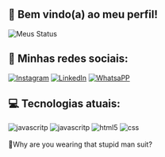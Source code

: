 ## 🤝 Bem vindo(a) ao meu perfil!

![Meus Status](https://github-readme-stats.vercel.app/api?username=luca-sena&show_icons=true&theme=radical)

## 📲 Minhas redes sociais:

[![Instagram](https://img.shields.io/badge/Instagram-E4405F?style=for-the-badge&logo=instagram&logoColor=white)](http://instagram.com/apenasoluca) 
[![LinkedIn](https://img.shields.io/badge/LinkedIn-0077B5?style=for-the-badge&logo=linkedin&logoColor=white)](https://www.linkedin.com/in/luc4sen4/)
[![WhatsaPP](https://img.shields.io/badge/WhatsApp-25D366?style=for-the-badge&logo=whatsapp&logoColor=white)](https://api.whatsapp.com/send?phone=5511984199966)

## 💻 Tecnologias atuais:

<div style="display: inline-block;"> 
        <img align="center" alt="javascritp" src="https://img.shields.io/badge/JavaScript-F7DF1E?style=for-the-badge&logo=javascript&logoColor=black" />
        <img align="center" alt="javascritp" src="https://img.shields.io/badge/Node.js-43853D?style=for-the-badge&logo=node.js&logoColor=white" />
        <img align="center" alt="html5" src="https://img.shields.io/badge/HTML5-E34F26?style=for-the-badge&logo=html5&logoColor=white" />
       <img align="center" alt="css" src="https://img.shields.io/badge/CSS-239120?&style=for-the-badge&logo=css3&logoColor=white" />
    </div><br/>
<br>
 🐰Why are you wearing that stupid man suit?
